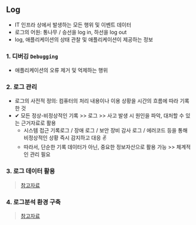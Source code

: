 ## Log
- IT 인프라 상에서 발생하는 모든 행위 및 이벤트 데이터
- 로그의 어원: 통나무 / 승선을 log in, 하선을 log out 
- log, 애플리케이션의 상태 관찰 및 애플리케이션이 제공하는 정보

### 1. 디버깅 `Debugging`
- 애플리케이션의 오류 제거 및 억제하는 행위

### 2. 로그 관리
- 로그의 사전적 정의: 컴퓨터의 처리 내용이나 이용 상황을 시간의 흐름에 따라 기록한 것
- ✔ 모든 정상-비정상적인 기록 >> 로그 >> 사고 발생 시 원인을 파악, 대처할 수 있는 근거자료로 활용
  - 시스템 접근 기록로그 / 장애 로그 / 보안 장비 감사 로그 / 에러코드 등을 통해 비정상적인 상황 즉시 감지하고 대응 ✌
  - 따라서, 단순한 기록 데이터가 아닌, 중요한 정보자산으로 활용 가능 >> 체계적인 관리 필요

### 3. 로그 데이터 활용
> [참고자료](https://techblog.woowahan.com/2536/)

### 4. 로그분석 환경 구축
> [참고자료](https://medium.com/chequer/elkr-elasticsearch-logstash-kibana-redis-%EB%A5%BC-%EC%9D%B4%EC%9A%A9%ED%95%9C-%EB%A1%9C%EA%B7%B8%EB%B6%84%EC%84%9D-%ED%99%98%EA%B2%BD-%EA%B5%AC%EC%B6%95%ED%95%98%EA%B8%B0-f3dd9dfae622)

